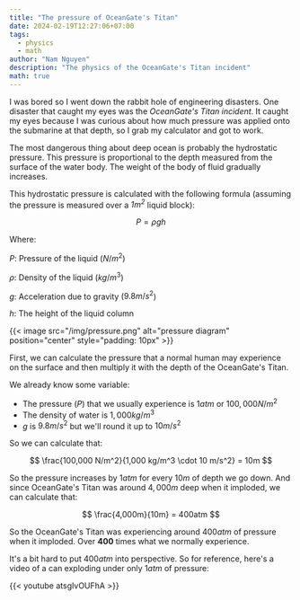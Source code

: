 ```yaml
---
title: "The pressure of OceanGate's Titan"
date: 2024-02-19T12:27:06+07:00
tags:
  - physics
  - math
author: "Nam Nguyen"
description: "The physics of the OceanGate's Titan incident"
math: true
---
```


I was bored so I went down the rabbit hole of engineering disasters. One disaster that caught my eyes was the *OceanGate's Titan incident*. It caught my eyes because I was curious about how much pressure was applied onto the submarine at that depth, so I grab my calculator and got to work.

The most dangerous thing about deep ocean is probably the hydrostatic pressure. This pressure is proportional to the depth measured from the surface of the water body. The weight of the body of fluid gradually increases.

This hydrostatic pressure is calculated with the following formula (assuming the pressure is measured over a *$1m^2$* liquid block):

$$
P = \rho g h
$$

Where:

*$P$*: Pressure of the liquid ($N/m^2$)

*$\rho$*: Density of the liquid ($kg/m^3$)

*$g$*: Acceleration due to gravity ($9.8 m/s^2$)

*$h$*: The height of the liquid column

{{< image src="/img/pressure.png" alt="pressure diagram" position="center" style="padding: 10px" >}}

First, we can calculate the pressure that a normal human may experience on the surface and then multiply it with the depth of the OceanGate's Titan.

We already know some variable:
- The pressure ($P$) that we usually experience is $1atm$ or $100,000 N/m^2$
- The density of water is $1,000 kg/m^3$
- $g$ is $9.8 m/s^2$ but we'll round it up to $10 m/s^2$

So we can calculate that:

$$
\frac{100,000 N/m^2}{1,000 kg/m^3 \cdot 10 m/s^2} = 10m
$$

So the pressure increases by $1atm$ for every $10m$ of depth we go down. And since OceanGate's Titan was around $4,000m$ deep when it imploded, we can calculate that:

$$
\frac{4,000m}{10m} = 400atm
$$

So the OceanGate's Titan was experiencing around $400atm$ of pressure when it imploded. Over **400** times what we normally experience.

It's a bit hard to put $400atm$ into perspective. So for reference, here's a video of a can exploding under only $1atm$ of pressure:

{{< youtube atsgIvOUFhA >}}
